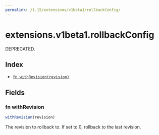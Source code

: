 ```yaml
---
permalink: /1.15/extensions/v1beta1/rollbackConfig/
---
```


# extensions.v1beta1.rollbackConfig

DEPRECATED.

## Index

* [`fn withRevision(revision)`](#fn-withrevision)

## Fields

### fn withRevision

```ts
withRevision(revision)
```

The revision to rollback to. If set to 0, rollback to the last revision.